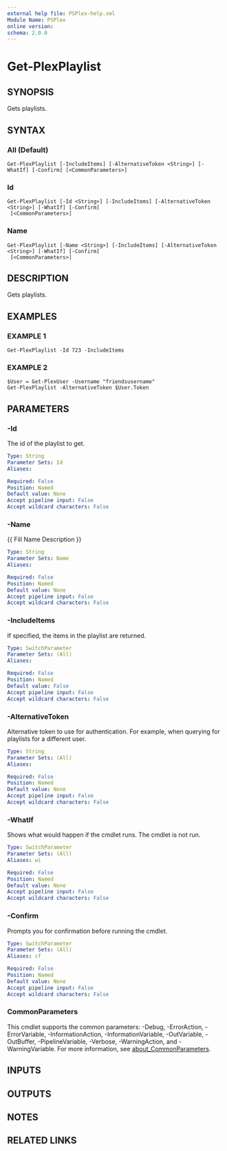 ```yaml
---
external help file: PSPlex-help.xml
Module Name: PSPlex
online version:
schema: 2.0.0
---
```


# Get-PlexPlaylist

## SYNOPSIS
Gets playlists.

## SYNTAX

### All (Default)
```
Get-PlexPlaylist [-IncludeItems] [-AlternativeToken <String>] [-WhatIf] [-Confirm] [<CommonParameters>]
```

### Id
```
Get-PlexPlaylist [-Id <String>] [-IncludeItems] [-AlternativeToken <String>] [-WhatIf] [-Confirm]
 [<CommonParameters>]
```

### Name
```
Get-PlexPlaylist [-Name <String>] [-IncludeItems] [-AlternativeToken <String>] [-WhatIf] [-Confirm]
 [<CommonParameters>]
```

## DESCRIPTION
Gets playlists.

## EXAMPLES

### EXAMPLE 1
```
Get-PlexPlaylist -Id 723 -IncludeItems
```

### EXAMPLE 2
```
$User = Get-PlexUser -Username "friendsusername"
Get-PlexPlaylist -AlternativeToken $User.Token
```

## PARAMETERS

### -Id
The id of the playlist to get.

```yaml
Type: String
Parameter Sets: Id
Aliases:

Required: False
Position: Named
Default value: None
Accept pipeline input: False
Accept wildcard characters: False
```

### -Name
{{ Fill Name Description }}

```yaml
Type: String
Parameter Sets: Name
Aliases:

Required: False
Position: Named
Default value: None
Accept pipeline input: False
Accept wildcard characters: False
```

### -IncludeItems
If specified, the items in the playlist are returned.

```yaml
Type: SwitchParameter
Parameter Sets: (All)
Aliases:

Required: False
Position: Named
Default value: False
Accept pipeline input: False
Accept wildcard characters: False
```

### -AlternativeToken
Alternative token to use for authentication.
For example,
when querying for playlists for a different user.

```yaml
Type: String
Parameter Sets: (All)
Aliases:

Required: False
Position: Named
Default value: None
Accept pipeline input: False
Accept wildcard characters: False
```

### -WhatIf
Shows what would happen if the cmdlet runs.
The cmdlet is not run.

```yaml
Type: SwitchParameter
Parameter Sets: (All)
Aliases: wi

Required: False
Position: Named
Default value: None
Accept pipeline input: False
Accept wildcard characters: False
```

### -Confirm
Prompts you for confirmation before running the cmdlet.

```yaml
Type: SwitchParameter
Parameter Sets: (All)
Aliases: cf

Required: False
Position: Named
Default value: None
Accept pipeline input: False
Accept wildcard characters: False
```

### CommonParameters
This cmdlet supports the common parameters: -Debug, -ErrorAction, -ErrorVariable, -InformationAction, -InformationVariable, -OutVariable, -OutBuffer, -PipelineVariable, -Verbose, -WarningAction, and -WarningVariable. For more information, see [about_CommonParameters](http://go.microsoft.com/fwlink/?LinkID=113216).

## INPUTS

## OUTPUTS

## NOTES

## RELATED LINKS
